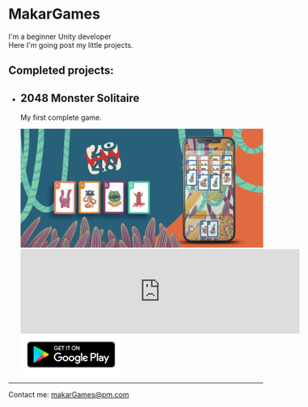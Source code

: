 # MakarGames
I'm a beginner Unity developer<br>
Here I'm going post my little projects.

## Сompleted projects:

- ## 2048 Monster Solitaire
  My first complete game.<br>

  <img src = "banner.png">
  
  <iframe frameborder="0" src="https://itch.io/embed/1030104?dark=true" width="552" height="167"><a href="https://makargames.itch.io/2048-monster-solitaire">2048 Monster Solitaire by MakarGames</a></iframe>
  <a href="https://play.google.com/store/apps/details?id=com.makar.dva"><img src = "GooglePlay.png" width = "200"></a>
***
Contact me: makarGames@pm.com